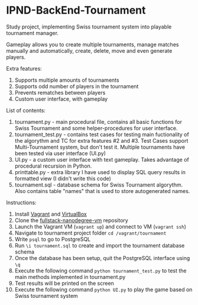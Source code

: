 # IPND-BackEnd-Tournament
Study project, implementing Swiss tournament system into playable tournament manager.

Gameplay allows you to create multiple tournaments, manage matches manually and automatically, 
create, delete, move and even generate players.

Extra features:

1. Supports multiple amounts of tournaments
2. Supports odd number of players in the tournament
3. Prevents rematches between players
4. Custom user interface, with gameplay

List of contents:

1. tournament.py - main procedural file, contains all basic functions for Swiss Tournament and some helper-procedures for user interface.
2. tournament_test.py - contains test cases for testing main fuctionality of the algorythm and TC for extra features #2 and #3. Test Cases support Multi-Tournament system, but don't test it. Multiple tournaments have been tested via user interface (UI.py)
3. UI.py - a custom user interface with text gameplay. Takes advantage of procedural recursion in Python.
4. printtable.py - extra library I have used to display SQL query results in formatted view (I didn't write this code)
5. tournament.sql - database schema for Swiss Tournament algorythm. Also contains table "names" that is used to store autogenerated names.
        
Instructions:

1. Install [Vagrant](https://www.vagrantup.com/) and [VirtualBox](https://www.virtualbox.org/)
2. Clone the [fullstack-nanodegree-vm](https://github.com/udacity/fullstack-nanodegree-vm) repository
3. Launch the Vagrant VM (`vagrant up`) and connect to VM (`vagrant ssh`)
4. Navigate to tournament project folder `cd /vagrant/tournament`
5. Write `psql` to go to PostgreSQL
6. Run `\i tournament.sql` to create and import the tournament database schema
7. Once the database has been setup, quit the PostgreSQL interface using `\q`
8. Execute the following command  `python tournament_test.py` to test the main methods implemented in tournament.py
9. Test results will be printed on the screen
10. Execute the following command `python UI.py` to play the game based on Swiss tournament system
